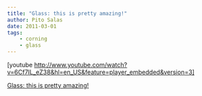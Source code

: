 ```yaml
---
title: "Glass: this is pretty amazing!"
author: Pito Salas
date: 2011-03-01
tags:
    - corning
    - glass
---
```




[youtube
http://www.youtube.com/watch?v=6Cf7IL_eZ38&hl=en_US&feature=player_embedded&version=3]


[Glass: this is pretty amazing!](None)
